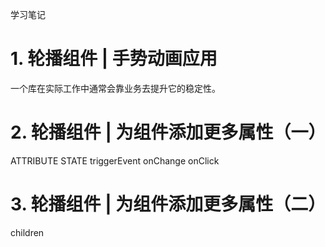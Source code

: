 学习笔记

# 1. 轮播组件 | 手势动画应用
一个库在实际工作中通常会靠业务去提升它的稳定性。

# 2. 轮播组件 | 为组件添加更多属性（一）
ATTRIBUTE STATE triggerEvent onChange onClick

# 3. 轮播组件 | 为组件添加更多属性（二）
children